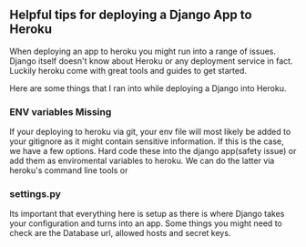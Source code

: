 ## Helpful tips for deploying a Django App to Heroku 

When deploying an app to heroku you might run into a range of issues. Django itself doesn't know about Heroku or any deployment service in fact. Luckily heroku come with great tools and guides to get started.

Here are some things that I ran into while deploying a Django into Heroku.

### ENV variables Missing
If your deploying to heroku via git, your env file will most likely be added to your gitignore as it might contain sensitive information. If this is the case, we have a few options. Hard code these into the django app(safety issue) or add them as enviromental variables to heroku. We can do the latter via heroku's command line tools or 

### settings.py
Its important that everything here is setup as there is where Django takes your configuration and turns into an app. Some things you might need to check are the Database url, allowed hosts and secret keys.